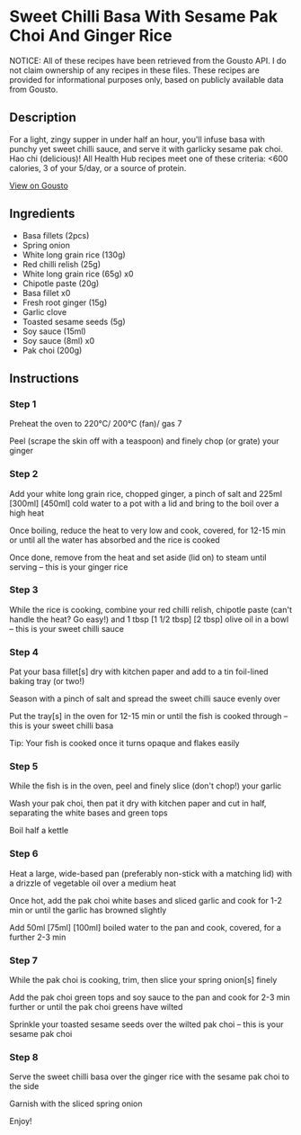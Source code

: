 # Sweet Chilli Basa With Sesame Pak Choi And Ginger Rice

NOTICE: All of these recipes have been retrieved from the Gousto API. I do not claim ownership of any recipes in these files. These recipes are provided for informational purposes only, based on publicly available data from Gousto.

## Description

For a light, zingy supper in under half an hour, you'll infuse basa with punchy yet sweet chilli sauce, and serve it with garlicky sesame pak choi. Hao chi (delicious)! All Health Hub recipes meet one of these criteria: <600 calories, 3 of your 5/day, or a source of protein.

[View on Gousto](https://www.gousto.co.uk/recipes/cookbook/sweet-chilli-fish-sesame-pak-choi)

## Ingredients

- Basa fillets (2pcs)
- Spring onion
- White long grain rice (130g)
- Red chilli relish (25g)
- White long grain rice (65g) x0
- Chipotle paste (20g)
- Basa fillet x0
- Fresh root ginger (15g)
- Garlic clove
- Toasted sesame seeds (5g)
- Soy sauce (15ml)
- Soy sauce (8ml) x0
- Pak choi (200g)

## Instructions


### Step 1

Preheat the oven to 220°C/ 200°C (fan)/ gas 7

Peel (scrape the skin off with a teaspoon) and finely chop (or grate) your ginger


### Step 2

Add your white long grain rice, chopped ginger, a pinch of salt and 225ml<span class="text-purple"> [300ml]</span> <span class="text-danger">[450ml]</span> cold water to a pot with a lid and bring to the boil over a high heat

Once boiling, reduce the heat to very low and cook, covered, for 12-15 min or until all the water has absorbed and the rice is cooked

Once done, remove from the heat and set aside (lid on) to steam until serving – this is your ginger rice


### Step 3

While the rice is cooking, combine your red chilli relish, chipotle paste (can't handle the heat? Go easy!) and 1 tbsp<span class="text-purple"> [1 1/2 tbsp]</span> <span class="text-danger">[2 tbsp]</span> olive oil in a bowl – this is your sweet chilli sauce


### Step 4

Pat your basa fillet[s] dry with kitchen paper and add to a tin foil-lined baking tray (or two!)

Season with a pinch of salt and spread the sweet chilli sauce evenly over

Put the tray[s] in the oven for 12-15 min or until the fish is cooked through – this is your sweet chilli basa

Tip: Your fish is cooked once it turns opaque and flakes easily


### Step 5

While the fish is in the oven, peel and finely slice (don't chop!) your garlic

Wash your pak choi, then pat it dry with kitchen paper and cut in half, separating the white bases and green tops

Boil half a kettle


### Step 6

Heat a large, wide-based pan (preferably non-stick with a matching lid) with a drizzle of vegetable oil over a medium heat

Once hot, add the pak choi white bases and sliced garlic and cook for 1-2 min or until the garlic has browned slightly

Add 50ml <span class="text-purple">[75ml]</span><span class="text-danger"> [100ml]</span> boiled water to the pan and cook, covered, for a further 2-3 min


### Step 7

While the pak choi is cooking, trim, then slice your spring onion[s] finely

Add the pak choi green tops and soy sauce to the pan and cook for 2-3 min further or until the pak choi greens have wilted

Sprinkle your toasted sesame seeds over the wilted pak choi – this is your sesame pak choi

### Step 8

Serve the sweet chilli basa over the ginger rice with the sesame pak choi to the side

Garnish with the sliced spring onion

Enjoy!


